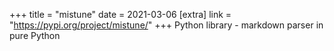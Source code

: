 +++
title = "mistune"
date = 2021-03-06
[extra]
link = "https://pypi.org/project/mistune/"
+++
Python library - markdown parser in pure Python

